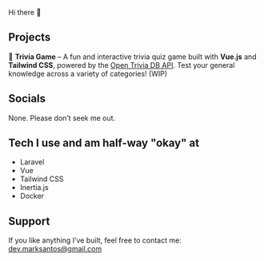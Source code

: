 Hi there 👋

## Projects  
🚧 **Trivia Game** – A fun and interactive trivia quiz game built with **Vue.js** and **Tailwind CSS**, powered by the [Open Trivia DB API](https://opentdb.com/). Test your general knowledge across a variety of categories! (WIP)   

## Socials  
None. Please don’t seek me out.  

## Tech I use and am half-way "okay" at  
- Laravel  
- Vue  
- Tailwind CSS  
- Inertia.js    
- Docker  

## Support  
If you like anything I’ve built, feel free to contact me: dev.marksantos@gmail.com
